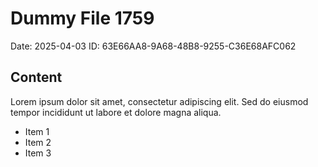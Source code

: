 # Dummy File 1759

Date: 2025-04-03
ID: 63E66AA8-9A68-48B8-9255-C36E68AFC062

## Content

Lorem ipsum dolor sit amet, consectetur adipiscing elit.
Sed do eiusmod tempor incididunt ut labore et dolore magna aliqua.

* Item 1
* Item 2
* Item 3


